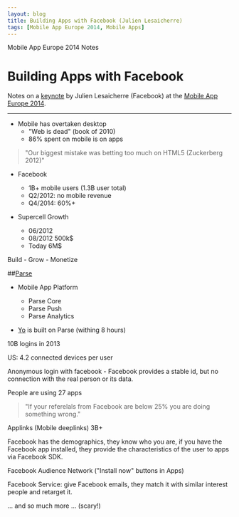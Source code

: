 ```yaml
---
layout: blog
title: Building Apps with Facebook (Julien Lesaicherre)
tags: [Mobile App Europe 2014, Mobile Apps]
---
```


Mobile App Europe 2014 Notes

Building Apps with Facebook
===
Notes on a [keynote](http://mobileappeurope.com/talks/building-apps-facebook/ "Building Apps with Facebook")
by Julien Lesaicherre (Facebook)
at the [Mobile App Europe 2014](http://mobileappeurope.com/).

---

* Mobile has overtaken desktop
	* "Web is dead" (book of 2010)
	* 86% spent on mobile is on apps

> "Our biggest mistake was betting too much on HTML5 (Zuckerberg 2012)"

* Facebook
	* 1B+ mobile users (1.3B user total)
	* Q2/2012: no mobile revenue
	* Q4/2014: 60%+

* Supercell Growth
	* 06/2012
	* 08/2012 500k$
	* Today 6M$

Build - Grow - Monetize

##[Parse](https://parse.com/)
* Mobile App Platform
	* Parse Core
	* Parse Push
	* Parse Analytics

* [Yo](http://www.justyo.co/) is built on Parse (withing 8 hours)

10B logins in 2013

US: 4.2 connected devices per user

Anonymous login with facebook - Facebook provides a stable id, but no connection with the real person or its data.

People are using 27 apps 

> "If your referelals from Facebook are below 25% you are doing something wrong."

Applinks (Mobile deeplinks) 3B+

Facebook has the demographics, they know who you are, if you have the Facebook app installed, they provide the characteristics of the user to apps via Facebook SDK.

Facebook Audience Network ("Install now" buttons in Apps)

Facebook Service: give Facebook emails, they match it with similar interest people and retarget it.

... and so much more ... (scary!)